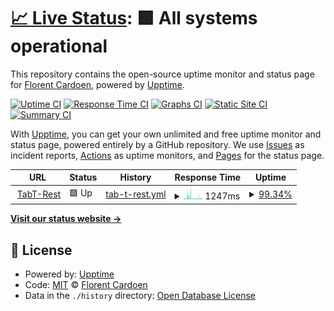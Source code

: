 # [📈 Live Status](https://Fllorent0D.github.io/beping_upptime): <!--live status--> **🟩 All systems operational**

This repository contains the open-source uptime monitor and status page for [Florent Cardoen](https://www.floca.be), powered by [Upptime](https://github.com/upptime/upptime).

[![Uptime CI](https://github.com/Fllorent0D/beping_upptime/workflows/Uptime%20CI/badge.svg)](https://github.com/Fllorent0D/beping_upptime/actions?query=workflow%3A%22Uptime+CI%22)
[![Response Time CI](https://github.com/Fllorent0D/beping_upptime/workflows/Response%20Time%20CI/badge.svg)](https://github.com/Fllorent0D/beping_upptime/actions?query=workflow%3A%22Response+Time+CI%22)
[![Graphs CI](https://github.com/Fllorent0D/beping_upptime/workflows/Graphs%20CI/badge.svg)](https://github.com/Fllorent0D/beping_upptime/actions?query=workflow%3A%22Graphs+CI%22)
[![Static Site CI](https://github.com/Fllorent0D/beping_upptime/workflows/Static%20Site%20CI/badge.svg)](https://github.com/Fllorent0D/beping_upptime/actions?query=workflow%3A%22Static+Site+CI%22)
[![Summary CI](https://github.com/Fllorent0D/beping_upptime/workflows/Summary%20CI/badge.svg)](https://github.com/Fllorent0D/beping_upptime/actions?query=workflow%3A%22Summary+CI%22)

With [Upptime](https://upptime.js.org), you can get your own unlimited and free uptime monitor and status page, powered entirely by a GitHub repository. We use [Issues](https://github.com/Fllorent0D/beping_upptime/issues) as incident reports, [Actions](https://github.com/Fllorent0D/beping_upptime/actions) as uptime monitors, and [Pages](https://Fllorent0D.github.io/beping_upptime) for the status page.

<!--start: status pages-->
<!-- This summary is generated by Upptime (https://github.com/upptime/upptime) -->
<!-- Do not edit this manually, your changes will be overwritten -->
<!-- prettier-ignore -->
| URL | Status | History | Response Time | Uptime |
| --- | ------ | ------- | ------------- | ------ |
| <img alt="" src="https://icons.duckduckgo.com/ip3/api.beping.be.ico" height="13"> [TabT-Rest](https://api.beping.be/v1/health/context) | 🟩 Up | [tab-t-rest.yml](https://github.com/Fllorent0D/beping_upptime/commits/HEAD/history/tab-t-rest.yml) | <details><summary><img alt="Response time graph" src="./graphs/tab-t-rest/response-time-week.png" height="20"> 1247ms</summary><br><a href="https://status.beping.be/history/tab-t-rest"><img alt="Response time 1438" src="https://img.shields.io/endpoint?url=https%3A%2F%2Fraw.githubusercontent.com%2FFllorent0D%2Fbeping_upptime%2FHEAD%2Fapi%2Ftab-t-rest%2Fresponse-time.json"></a><br><a href="https://status.beping.be/history/tab-t-rest"><img alt="24-hour response time 822" src="https://img.shields.io/endpoint?url=https%3A%2F%2Fraw.githubusercontent.com%2FFllorent0D%2Fbeping_upptime%2FHEAD%2Fapi%2Ftab-t-rest%2Fresponse-time-day.json"></a><br><a href="https://status.beping.be/history/tab-t-rest"><img alt="7-day response time 1247" src="https://img.shields.io/endpoint?url=https%3A%2F%2Fraw.githubusercontent.com%2FFllorent0D%2Fbeping_upptime%2FHEAD%2Fapi%2Ftab-t-rest%2Fresponse-time-week.json"></a><br><a href="https://status.beping.be/history/tab-t-rest"><img alt="30-day response time 950" src="https://img.shields.io/endpoint?url=https%3A%2F%2Fraw.githubusercontent.com%2FFllorent0D%2Fbeping_upptime%2FHEAD%2Fapi%2Ftab-t-rest%2Fresponse-time-month.json"></a><br><a href="https://status.beping.be/history/tab-t-rest"><img alt="1-year response time 987" src="https://img.shields.io/endpoint?url=https%3A%2F%2Fraw.githubusercontent.com%2FFllorent0D%2Fbeping_upptime%2FHEAD%2Fapi%2Ftab-t-rest%2Fresponse-time-year.json"></a></details> | <details><summary><a href="https://status.beping.be/history/tab-t-rest">99.34%</a></summary><a href="https://status.beping.be/history/tab-t-rest"><img alt="All-time uptime 99.46%" src="https://img.shields.io/endpoint?url=https%3A%2F%2Fraw.githubusercontent.com%2FFllorent0D%2Fbeping_upptime%2FHEAD%2Fapi%2Ftab-t-rest%2Fuptime.json"></a><br><a href="https://status.beping.be/history/tab-t-rest"><img alt="24-hour uptime 99.38%" src="https://img.shields.io/endpoint?url=https%3A%2F%2Fraw.githubusercontent.com%2FFllorent0D%2Fbeping_upptime%2FHEAD%2Fapi%2Ftab-t-rest%2Fuptime-day.json"></a><br><a href="https://status.beping.be/history/tab-t-rest"><img alt="7-day uptime 99.34%" src="https://img.shields.io/endpoint?url=https%3A%2F%2Fraw.githubusercontent.com%2FFllorent0D%2Fbeping_upptime%2FHEAD%2Fapi%2Ftab-t-rest%2Fuptime-week.json"></a><br><a href="https://status.beping.be/history/tab-t-rest"><img alt="30-day uptime 99.36%" src="https://img.shields.io/endpoint?url=https%3A%2F%2Fraw.githubusercontent.com%2FFllorent0D%2Fbeping_upptime%2FHEAD%2Fapi%2Ftab-t-rest%2Fuptime-month.json"></a><br><a href="https://status.beping.be/history/tab-t-rest"><img alt="1-year uptime 99.23%" src="https://img.shields.io/endpoint?url=https%3A%2F%2Fraw.githubusercontent.com%2FFllorent0D%2Fbeping_upptime%2FHEAD%2Fapi%2Ftab-t-rest%2Fuptime-year.json"></a></details>

<!--end: status pages-->

[**Visit our status website →**](https://Fllorent0D.github.io/beping_upptime)

## 📄 License

- Powered by: [Upptime](https://github.com/upptime/upptime)
- Code: [MIT](./LICENSE) © [Florent Cardoen](https://www.floca.be)
- Data in the `./history` directory: [Open Database License](https://opendatacommons.org/licenses/odbl/1-0/)
